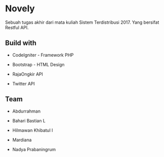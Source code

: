 # Novely


Sebuah tugas akhir dari mata kuliah Sistem Terdistribusi 2017. Yang bersifat Restful API.



## Build with 

* CodeIgniter - Framework PHP

* Bootstrap - HTML Design

* RajaOngkir API

* Twitter API



## Team

* Abdurrahman

* Bahari Bastian L

* Hilmawan Khibatul I

* Mardiana

* Nadya Prabaningrum
